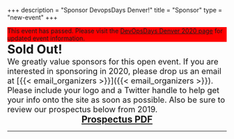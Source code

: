 +++
description = "Sponsor DevopsDays Denver!"
title = "Sponsor"
type = "new-event"
+++
<div style="background-color: red;">This event has passed. Please visit the <a href="https://devopsdays.org/events/2020-denver/">DevOpsDays Denver 2020 page</a> for updated event information.</div>

<div style="font-size: 2em; font-weight: bold;">
  Sold Out!
</div>
<div style="font-size: 1.3em">
  We greatly value sponsors for this open event.  If you are interested in sponsoring in 2020, please drop us an email at [{{< email_organizers >}}]({{< email_organizers >}}). Please include your logo and a Twitter handle to help get your info onto the site as soon as possible. Also be sure to review our prospectus below from 2019.
</div>
<div style="font-weight: bold; font-size: 1.5em; text-align: center;">
  <a href="https://drive.google.com/file/d/1vkjjGbKi0O98fvQqVmMmU3dsrxEM1qEd/view">Prospectus PDF</a>
</div>
<hr/>